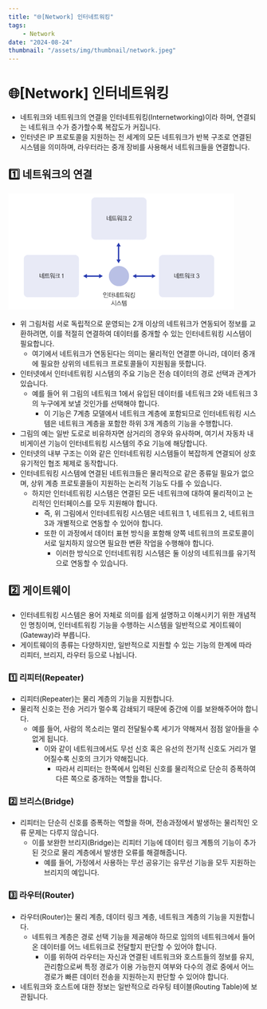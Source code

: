 ```yaml
---
title: "🌐[Network] 인터네트워킹"
tags:
    - Network
date: "2024-08-24"
thumbnail: "/assets/img/thumbnail/network.jpeg"
---
```


# 🌐[Network] 인터네트워킹

- 네트워크와 네트워크의 연결을 인터네트워킹(Internetworking)이라 하며, 연결되는 네트워크 수가 증가할수록 복잡도가 커집니다.
- 인터넷은 IP 프로토콜을 지원하는 전 세계의 모든 네트워크가 반복 구조로 연결된 시스템을 의미하며, 라우터라는 중개 장비를 사용해서 네트워크들을 연결합니다.

## 1️⃣ 네트워크의 연결

<img src = "https://github.com/devKobe24/images2/blob/main/network/Internetworking-System.png?raw=true">

- 위 그림처럼 서로 독립적으로 운영되는 2개 이상의 네트워크가 연동되어 정보를 교환하려면, 이를 적절히 연결하여 데이터를 중개할 수 있는 인터네트워킹 시스템이 필요합니다.
    - 여기에서 네트워크가 연동된다는 의미는 물리적인 연결뿐 아니라, 데이터 중개에 필요한 상위의 네트워크 프로토콜들이 지원됨을 뜻합니다.
- 인터넷에서 인터네트워킹 시스템의 주요 기능은 전송 데이터의 경로 선택과 관계가 있습니다.
    - 예를 들어 위 그림의 네트워크 1에서 유입된 데이터를 네트워크 2와 네트워크 3의 누구에게 보낼 것인가를 선택해야 합니다.
        - 이 기능은 7계층 모델에서 네트워크 계층에 포함되므로 인터네트워킹 시스템은 네트워크 계층을 포함한 하위 3개 계층의 기능을 수행합니다.
- 그림의 예는 일반 도로로 비유하자면 삼거리의 경우와 유사하며, 여기서 자동차 내비게이션 기능이 인터네트워킹 시스템의 주요 기능에 해당합니다.
- 인터넷의 내부 구조는 이와 같은 인터네트워킹 시스템들이 복잡하게 연결되어 상호 유기적인 협조 체제로 동작합니다.
- 인터네트워킹 시스템에 연결된 네트워크들은 물리적으로 같은 종류일 필요가 없으며, 상위 계층 프로토콜들이 지원하는 논리적 기능도 다를 수 있습니다.
    - 하지만 인터네트워킹 시스템은 연결된 모든 네트워크에 대하여 물리적이고 논리적인 인터페이스를 모두 지원해야 합니다.
        - 즉, 위 그림에서 인터네트워킹 시스템은 네트워크 1, 네트워크 2, 네트워크 3과 개별적으로 연동할 수 있어야 합니다.
        - 또한 이 과정에서 데이터 표현 방식을 포함해 양쪽 네트워크의 프로토콜이 서로 일치하지 않으면 필요한 변환 작업을 수행해야 합니다.
            - 이러한 방식으로 인터네트워킹 시스템은 둘 이상의 네트워크를 유기적으로 연동할 수 있습니다.

## 2️⃣ 게이트웨이
- 인터네트워킹 시스템은 용어 자체로 의미를 쉽게 설명하고 이해시키기 위한 개념적인 명칭이며, 인터네트워킹 기능을 수행하는 시스템을 일반적으로 게이트웨이(Gateway)라 부릅니다.
- 게이트웨이의 종류는 다양하지만, 일반적으로 지원할 수 있는 기능의 한계에 따라 리피터, 브리지, 라우터 등으로 나뉩니다.

### 1️⃣ 리피터(Repeater)
- 리피터(Repeater)는 물리 계층의 기능을 지원합니다.
- 물리적 신호는 전송 거리가 멀수록 감쇄되기 때문에 중간에 이를 보완해주어야 합니다.
    - 예를 들어, 사람의 목소리는 멀리 전달될수록 세기가 약해져서 점점 알아들을 수 없게 됩니다.
        - 이와 같이 네트워크에서도 무선 신호 혹은 유선의 전기적 신호도 거리가 멀어질수록 신호의 크기가 약해집니다.
            - 따라서 리피터는 한쪽에서 입력된 신호를 물리적으로 단순히 증폭하여 다른 쪽으로 중개하는 역할을 합니다.

### 2️⃣ 브리스(Bridge)
- 리피터는 단순히 신호를 증폭하는 역할을 하며, 전송과정에서 발생하는 물리적인 오류 문제는 다루지 않습니다.
    - 이를 보완한 브리지(Bridge)는 리피터 기능에 데이터 링크 계틍의 기능이 추가 된 것으로 물리 계층에서 발생한 오류를 해결해줍니다.
        - 예를 들어, 가정에서 사용하는 무선 공유기는 유무선 기능을 모두 지원하는 브리지의 예입니다.

### 3️⃣ 라우터(Router)
- 라우터(Router)는 물리 계층, 데이터 링크 계층, 네트워크 계층의 기능을 지원합니다.
    - 네트워크 계층은 경로 선택 기능을 제공해야 하므로 임의의 네트워크에서 들어온 데이터를 어느 네트워크로 전달할지 판단할 수 있어야 합니다.
        - 이를 위하여 라우터는 자신과 연결된 네트워크와 호스트들의 정보를 유지,관리함으로써 특정 경로가 이용 가능한지 여부와 다수의 경로 중에서 어느 경로가 빠른 데이터 전송을 지원하는지 판단할 수 있어야 합니다.
- 네트워크와 호스트에 대한 정보는 일반적으로 라우팅 테이블(Routing Table)에 보관됩니다.
